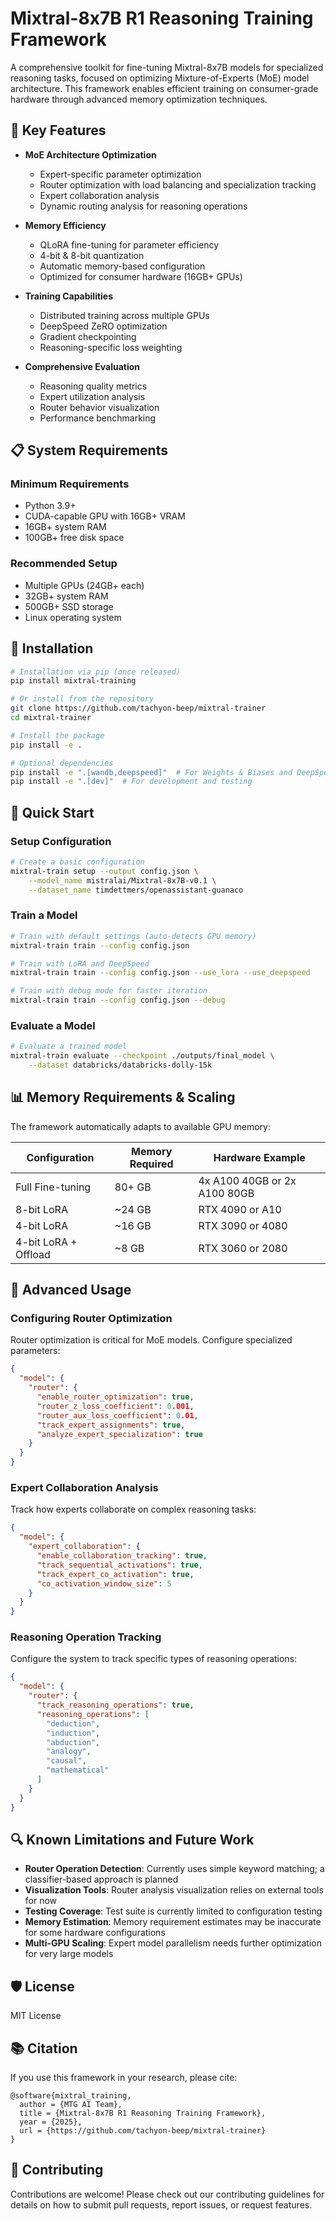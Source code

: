 # Mixtral-8x7B R1 Reasoning Training Framework

A comprehensive toolkit for fine-tuning Mixtral-8x7B models for specialized reasoning tasks, focused on optimizing Mixture-of-Experts (MoE) model architecture. This framework enables efficient training on consumer-grade hardware through advanced memory optimization techniques.

## 🔑 Key Features

- **MoE Architecture Optimization**

  - Expert-specific parameter optimization
  - Router optimization with load balancing and specialization tracking
  - Expert collaboration analysis
  - Dynamic routing analysis for reasoning operations

- **Memory Efficiency**

  - QLoRA fine-tuning for parameter efficiency
  - 4-bit & 8-bit quantization
  - Automatic memory-based configuration
  - Optimized for consumer hardware (16GB+ GPUs)

- **Training Capabilities**

  - Distributed training across multiple GPUs
  - DeepSpeed ZeRO optimization
  - Gradient checkpointing
  - Reasoning-specific loss weighting

- **Comprehensive Evaluation**
  - Reasoning quality metrics
  - Expert utilization analysis
  - Router behavior visualization
  - Performance benchmarking

## 📋 System Requirements

### Minimum Requirements

- Python 3.9+
- CUDA-capable GPU with 16GB+ VRAM
- 16GB+ system RAM
- 100GB+ free disk space

### Recommended Setup

- Multiple GPUs (24GB+ each)
- 32GB+ system RAM
- 500GB+ SSD storage
- Linux operating system

## 🔧 Installation

```bash
# Installation via pip (once released)
pip install mixtral-training

# Or install from the repository
git clone https://github.com/tachyon-beep/mixtral-trainer
cd mixtral-trainer

# Install the package
pip install -e .

# Optional dependencies
pip install -e ".[wandb,deepspeed]"  # For Weights & Biases and DeepSpeed support
pip install -e ".[dev]"  # For development and testing
```

## 🚀 Quick Start

### Setup Configuration

```bash
# Create a basic configuration
mixtral-train setup --output config.json \
    --model_name mistralai/Mixtral-8x7B-v0.1 \
    --dataset_name timdettmers/openassistant-guanaco
```

### Train a Model

```bash
# Train with default settings (auto-detects GPU memory)
mixtral-train train --config config.json

# Train with LoRA and DeepSpeed
mixtral-train train --config config.json --use_lora --use_deepspeed

# Train with debug mode for faster iteration
mixtral-train train --config config.json --debug
```

### Evaluate a Model

```bash
# Evaluate a trained model
mixtral-train evaluate --checkpoint ./outputs/final_model \
    --dataset databricks/databricks-dolly-15k
```

## 📊 Memory Requirements & Scaling

The framework automatically adapts to available GPU memory:

| Configuration        | Memory Required | Hardware Example             |
| -------------------- | --------------- | ---------------------------- |
| Full Fine-tuning     | 80+ GB          | 4x A100 40GB or 2x A100 80GB |
| 8-bit LoRA           | ~24 GB          | RTX 4090 or A10              |
| 4-bit LoRA           | ~16 GB          | RTX 3090 or 4080             |
| 4-bit LoRA + Offload | ~8 GB           | RTX 3060 or 2080             |

## 📖 Advanced Usage

### Configuring Router Optimization

Router optimization is critical for MoE models. Configure specialized parameters:

```json
{
  "model": {
    "router": {
      "enable_router_optimization": true,
      "router_z_loss_coefficient": 0.001,
      "router_aux_loss_coefficient": 0.01,
      "track_expert_assignments": true,
      "analyze_expert_specialization": true
    }
  }
}
```

### Expert Collaboration Analysis

Track how experts collaborate on complex reasoning tasks:

```json
{
  "model": {
    "expert_collaboration": {
      "enable_collaboration_tracking": true,
      "track_sequential_activations": true,
      "track_expert_co_activation": true,
      "co_activation_window_size": 5
    }
  }
}
```

### Reasoning Operation Tracking

Configure the system to track specific types of reasoning operations:

```json
{
  "model": {
    "router": {
      "track_reasoning_operations": true,
      "reasoning_operations": [
        "deduction",
        "induction",
        "abduction",
        "analogy",
        "causal",
        "mathematical"
      ]
    }
  }
}
```

## 🔍 Known Limitations and Future Work

- **Router Operation Detection**: Currently uses simple keyword matching; a classifier-based approach is planned
- **Visualization Tools**: Router analysis visualization relies on external tools for now
- **Testing Coverage**: Test suite is currently limited to configuration testing
- **Memory Estimation**: Memory requirement estimates may be inaccurate for some hardware configurations
- **Multi-GPU Scaling**: Expert model parallelism needs further optimization for very large models

## 🛡️ License

MIT License

## 📚 Citation

If you use this framework in your research, please cite:

```
@software{mixtral_training,
  author = {MTG AI Team},
  title = {Mixtral-8x7B R1 Reasoning Training Framework},
  year = {2025},
  url = {https://github.com/tachyon-beep/mixtral-trainer}
}
```

## 🤝 Contributing

Contributions are welcome! Please check out our contributing guidelines for details on how to submit pull requests, report issues, or request features.
